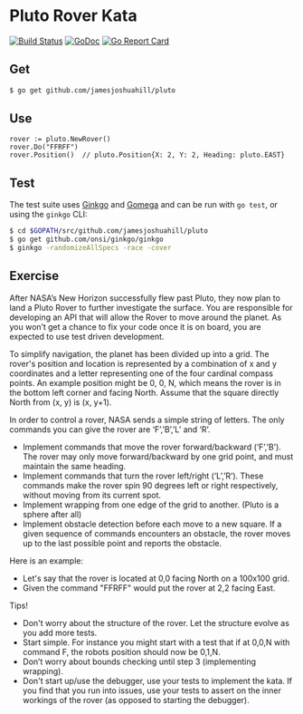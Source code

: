 # Pluto Rover Kata

[![Build Status](https://travis-ci.org/jamesjoshuahill/pluto.svg?branch=master)](https://travis-ci.org/jamesjoshuahill/pluto) [![GoDoc](https://godoc.org/github.com/jamesjoshuahill/pluto?status.svg)](https://godoc.org/github.com/jamesjoshuahill/pluto) [![Go Report Card](https://goreportcard.com/badge/github.com/jamesjoshuahill/pluto)](https://goreportcard.com/report/github.com/jamesjoshuahill/pluto)

## Get

```bash
$ go get github.com/jamesjoshuahill/pluto
```

## Use

```golang
rover := pluto.NewRover()
rover.Do("FFRFF")
rover.Position()  // pluto.Position{X: 2, Y: 2, Heading: pluto.EAST}
```

## Test

The test suite uses [Ginkgo](https://onsi.github.io/ginkgo/) and [Gomega](https://onsi.github.io/gomega/) and can be run with `go test`, or using the `ginkgo` CLI:

```bash
$ cd $GOPATH/src/github.com/jamesjoshuahill/pluto
$ go get github.com/onsi/ginkgo/ginkgo
$ ginkgo -randomizeAllSpecs -race -cover
```

## Exercise

After NASA’s New Horizon successfully flew past Pluto, they now plan to land a Pluto Rover to further investigate the surface. You are responsible for developing an API that will allow the Rover to move around the planet. As you won’t get a chance to fix your code once it is on board, you are expected to use test driven development.

To simplify navigation, the planet has been divided up into a grid. The rover's position and location is represented by a combination of x and y coordinates and a letter representing one of the four cardinal compass points. An example position might be 0, 0, N, which means the rover is in the bottom left corner and facing North. Assume that the square directly North from (x, y) is (x, y+1).

In order to control a rover, NASA sends a simple string of letters. The only commands you can give the rover are ‘F’,’B’,’L’ and ‘R’.

+ Implement commands that move the rover forward/backward (‘F’,’B’). The rover may only move forward/backward by one grid point, and must maintain the same heading.
+ Implement commands that turn the rover left/right (‘L’,’R’). These commands make the rover spin 90 degrees left or right respectively, without moving from its current spot.
+ Implement wrapping from one edge of the grid to another. (Pluto is a sphere after all)
+ Implement obstacle detection before each move to a new square. If a given sequence of commands encounters an obstacle, the rover moves up to the last possible point and reports the obstacle.

Here is an example:
+ Let's say that the rover is located at 0,0 facing North on a 100x100 grid.
+ Given the command "FFRFF" would put the rover at 2,2 facing East.

Tips!
+ Don't worry about the structure of the rover. Let the structure evolve as you add more tests.
+ Start simple. For instance you might start with a test that if at 0,0,N with command F, the robots position should now be 0,1,N.
+ Don’t worry about bounds checking until step 3 (implementing wrapping).
+ Don't start up/use the debugger, use your tests to implement the kata. If you find that you run into issues, use your tests to assert on the inner workings of the rover (as opposed to starting the debugger).
